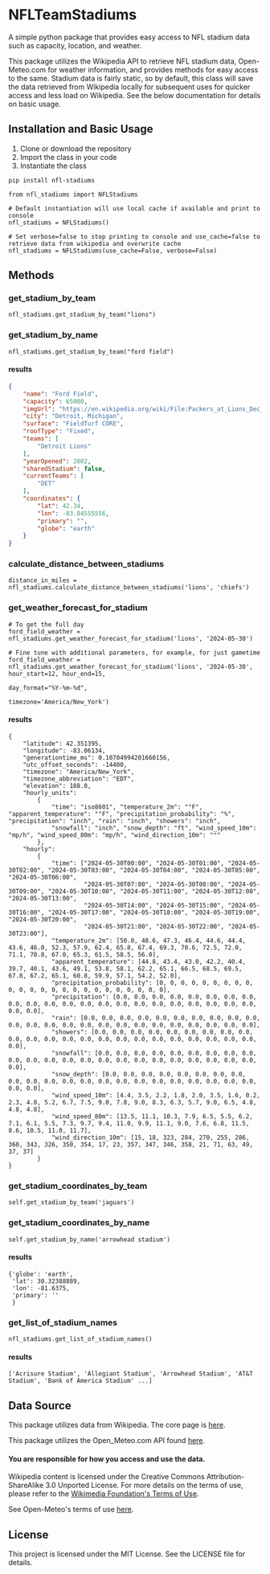 # NFLTeamStadiums
A simple python package that provides easy access to NFL stadium data such as capacity, location, and weather.

This package utilizes the Wikipedia API to retrieve NFL stadium data, Open-Meteo.com for weather information, 
and provides methods for easy access to the same. Stadium data is fairly static, so by default, this class will save 
the data retrieved from Wikipedia locally for subsequent uses for quicker access and less load on Wikipedia. 
See the below documentation for details on basic usage.

## Installation and Basic Usage
1. Clone or download the repository 
2. Import the class in your code
3. Instantiate the class

```
pip install nfl-stadiums
```

```
from nfl_stadiums import NFLStadiums

# Default instantiation will use local cache if available and print to console
nfl_stadiums = NFLStadiums()

# Set verbose=false to stop printing to console and use_cache=false to retrieve data from wikipedia and overwrite cache
nfl_stadiums = NFLStadiums(use_cache=False, verbose=False)
```
## Methods

### get_stadium_by_team
```
nfl_stadiums.get_stadium_by_team("lions")
```

### get_stadium_by_name
```
nfl_stadiums.get_stadium_by_team("ford field")
```

#### results
```json
{
    "name": "Ford Field",
    "capacity": 65000,
    "imgUrl": "https://en.wikipedia.org/wiki/File:Packers_at_Lions_Dec_2020_(50715608723).jpg",
    "city": "Detroit, Michigan",
    "surface": "FieldTurf CORE",
    "roofType": "Fixed",
    "teams": [
        "Detroit Lions"
    ],
    "yearOpened": 2002,
    "sharedStadium": false,
    "currentTeams": [
        "DET"
    ],
    "coordinates": {
        "lat": 42.34,
        "lon": -83.04555556,
        "primary": "",
        "globe": "earth"
    }
}
```

### calculate_distance_between_stadiums
```
distance_in_miles = nfl_stadiums.calculate_distance_between_stadiums('lions', 'chiefs')
```

### get_weather_forecast_for_stadium
```
# To get the full day
ford_field_weather = nfl_stadiums.get_weather_forecast_for_stadium('lions', '2024-05-30')

# Fine tune with additional parameters, for example, for just gametime
ford_field_weather = nfl_stadiums.get_weather_forecast_for_stadium('lions', '2024-05-30', hour_start=12, hour_end=15, 
                                                                   day_format="%Y-%m-%d",
                                                                   timezone='America/New_York')
```

#### results
```
{
    "latitude": 42.351395, 
    "longitude": -83.06134, 
    "generationtime_ms": 0.10704994201660156, 
    "utc_offset_seconds": -14400, 
    "timezone": "America/New_York", 
    "timezone_abbreviation": "EDT", 
    "elevation": 188.0, 
    "hourly_units": 
        {
            "time": "iso8601", "temperature_2m": "°F", "apparent_temperature": "°F", "precipitation_probability": "%", "precipitation": "inch", "rain": "inch", "showers": "inch", 
            "snowfall": "inch", "snow_depth": "ft", "wind_speed_10m": "mp/h", "wind_speed_80m": "mp/h", "wind_direction_10m": "°"
        }, 
    "hourly": 
        {
            "time": ["2024-05-30T00:00", "2024-05-30T01:00", "2024-05-30T02:00", "2024-05-30T03:00", "2024-05-30T04:00", "2024-05-30T05:00", "2024-05-30T06:00", 
                     "2024-05-30T07:00", "2024-05-30T08:00", "2024-05-30T09:00", "2024-05-30T10:00", "2024-05-30T11:00", "2024-05-30T12:00", "2024-05-30T13:00", 
                     "2024-05-30T14:00", "2024-05-30T15:00", "2024-05-30T16:00", "2024-05-30T17:00", "2024-05-30T18:00", "2024-05-30T19:00", "2024-05-30T20:00", 
                     "2024-05-30T21:00", "2024-05-30T22:00", "2024-05-30T23:00"], 
            "temperature_2m": [50.0, 48.6, 47.3, 46.4, 44.6, 44.4, 43.6, 46.0, 52.3, 57.9, 62.4, 65.8, 67.4, 69.3, 70.6, 72.5, 72.0, 71.1, 70.8, 67.0, 65.3, 61.5, 58.5, 56.0], 
            "apparent_temperature": [44.8, 43.4, 43.0, 42.2, 40.4, 39.7, 40.1, 43.6, 49.1, 53.8, 58.1, 62.2, 65.1, 66.5, 68.5, 69.5, 67.8, 67.2, 65.1, 60.8, 59.9, 57.1, 54.2, 52.0], 
            "precipitation_probability": [0, 0, 0, 0, 0, 0, 0, 0, 0, 0, 0, 0, 0, 0, 0, 0, 0, 0, 0, 0, 0, 0, 0, 0], 
            "precipitation": [0.0, 0.0, 0.0, 0.0, 0.0, 0.0, 0.0, 0.0, 0.0, 0.0, 0.0, 0.0, 0.0, 0.0, 0.0, 0.0, 0.0, 0.0, 0.0, 0.0, 0.0, 0.0, 0.0, 0.0], 
            "rain": [0.0, 0.0, 0.0, 0.0, 0.0, 0.0, 0.0, 0.0, 0.0, 0.0, 0.0, 0.0, 0.0, 0.0, 0.0, 0.0, 0.0, 0.0, 0.0, 0.0, 0.0, 0.0, 0.0, 0.0], 
            "showers": [0.0, 0.0, 0.0, 0.0, 0.0, 0.0, 0.0, 0.0, 0.0, 0.0, 0.0, 0.0, 0.0, 0.0, 0.0, 0.0, 0.0, 0.0, 0.0, 0.0, 0.0, 0.0, 0.0, 0.0], 
            "snowfall": [0.0, 0.0, 0.0, 0.0, 0.0, 0.0, 0.0, 0.0, 0.0, 0.0, 0.0, 0.0, 0.0, 0.0, 0.0, 0.0, 0.0, 0.0, 0.0, 0.0, 0.0, 0.0, 0.0, 0.0], 
            "snow_depth": [0.0, 0.0, 0.0, 0.0, 0.0, 0.0, 0.0, 0.0, 0.0, 0.0, 0.0, 0.0, 0.0, 0.0, 0.0, 0.0, 0.0, 0.0, 0.0, 0.0, 0.0, 0.0, 0.0, 0.0], 
            "wind_speed_10m": [4.4, 3.5, 2.2, 1.8, 2.0, 3.5, 1.6, 0.2, 2.3, 4.0, 5.2, 6.7, 7.5, 9.0, 7.8, 9.0, 8.3, 6.3, 5.7, 9.0, 6.5, 4.8, 4.8, 4.8], 
            "wind_speed_80m": [13.5, 11.1, 10.3, 7.9, 6.5, 5.5, 6.2, 7.1, 6.1, 5.5, 7.3, 9.7, 9.4, 11.0, 9.9, 11.1, 9.0, 7.6, 6.8, 11.5, 8.6, 10.5, 11.0, 11.7], 
            "wind_direction_10m": [15, 18, 323, 284, 270, 255, 286, 360, 343, 326, 350, 354, 17, 23, 357, 347, 346, 358, 21, 71, 63, 49, 37, 37]
        }
}
```

### get_stadium_coordinates_by_team
```
self.get_stadium_by_team('jaguars')
```

### get_stadium_coordinates_by_name
```
self.get_stadium_by_name('arrowhead stadium')
```

#### results
```
{'globe': 'earth', 
 'lat': 30.32388889, 
 'lon': -81.6375, 
 'primary': ''
 }
```

### get_list_of_stadium_names
```
nfl_stadiums.get_list_of_stadium_names()
```

#### results
```
['Acrisure Stadium', 'Allegiant Stadium', 'Arrowhead Stadium', 'AT&T Stadium', 'Bank of America Stadium' ...]
```

## Data Source
This package utilizes data from Wikipedia. The core page is 
[here](https://en.wikipedia.org/wiki/List_of_current_NFL_stadiums).

This package utilizes the Open_Meteo.com API found [here](https://open-meteo.com/).


#### You are responsible for how you access and use the data.<br>
Wikipedia content is licensed under the Creative Commons Attribution-ShareAlike 3.0 Unported License. 
For more details on the terms of use, please refer to the 
[Wikimedia Foundation's Terms of Use](https://foundation.wikimedia.org/wiki/Policy:Terms_of_Use).


See Open-Meteo's terms of use [here](https://open-meteo.com/en/terms).

## License
This project is licensed under the MIT License. See the LICENSE file for details.

